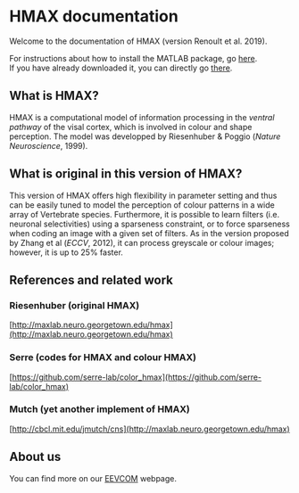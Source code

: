 # HMAX documentation

Welcome to the documentation of HMAX (version Renoult et al. 2019).

For instructions about how to install the MATLAB package, go [here](/installation/).  
If you have already downloaded it, you can directly go [there](/get-started/).

## What is HMAX?

HMAX is a computational model of information processing in the *ventral pathway* of the visal cortex, which is involved in colour and shape perception. The model was developped by Riesenhuber & Poggio (*Nature Neuroscience*, 1999).

## What is original in this version of HMAX?

This version of HMAX offers high flexibility in parameter setting and thus can be easily tuned to model the perception of colour patterns in a wide array of Vertebrate species. Furthermore, it is possible to learn filters (i.e. neuronal selectivities) using a sparseness constraint, or to force sparseness when coding an image with a given set of filters. As in the version proposed by Zhang et al (*ECCV*, 2012), it can process greyscale or colour images; however, it is up to 25% faster.

## References and related work

### Riesenhuber (original HMAX)
[http://maxlab.neuro.georgetown.edu/hmax](http://maxlab.neuro.georgetown.edu/hmax)

### Serre (codes for HMAX and colour HMAX)
[https://github.com/serre-lab/color_hmax](https://github.com/serre-lab/color_hmax)

### Mutch (yet another implement of HMAX)
[http://cbcl.mit.edu/jmutch/cns](http://maxlab.neuro.georgetown.edu/hmax)

## About us

You can find more on our [EEVCOM](https://eevcom-montpellier.weebly.com/) webpage.
